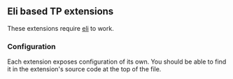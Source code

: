 ## Eli based TP extensions

These extensions require [eli](https://github.com/alis-is/eli) to work.

### Configuration

Each extension exposes configuration of its own. You should be able to find it in the extension's source code at the top of the file.